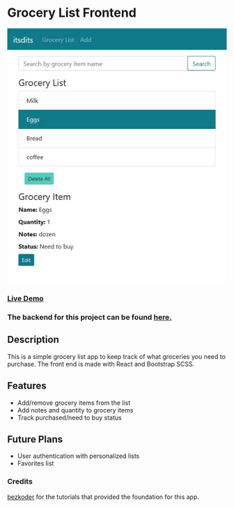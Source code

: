 # Grocery List Frontend

![Grocery List webapp](readme.jpg?raw=true "Grocery List webapp")

### <a href="http://grocery.itsdits.com/">Live Demo</a>

### The backend for this project can be found <a href="http://github.com/trdillon/grocery-list-spring">here.</a>

## Description
This is a simple grocery list app to keep track of what groceries you need to purchase.
The front end is made with React and Bootstrap SCSS.

## Features
* Add/remove grocery items from the list
* Add notes and quantity to grocery items
* Track purchased/need to buy status

## Future Plans
* User authentication with personalized lists
* Favorites list

### Credits
<a href="https://bezkoder.com/">bezkoder</a> for the tutorials that provided the foundation for this app.
